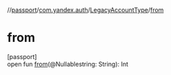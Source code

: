 //[passport](../../../index.md)/[com.yandex.auth](../index.md)/[LegacyAccountType](index.md)/[from](from.md)

# from

[passport]\
open fun [from](from.md)(@Nullablestring: String): Int
